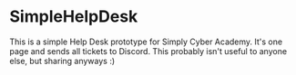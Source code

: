 # SimpleHelpDesk
This is a simple Help Desk prototype for Simply Cyber Academy. It's one page and sends all tickets to Discord. This probably isn't useful to anyone else, but sharing anyways :) 

